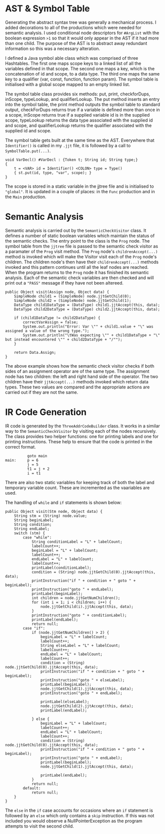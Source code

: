 # AST & Symbol Table
Generating the abstract syntax tree was generally a mechanical process. I added decorations to all of the productions which were needed for semantic analysis. I used conditional node descriptors for `#ArgList` with the boolean expression `>1` so that it would only appear in the AST if it had more than one child. The purpose of the AST is to abstract away redundant information so this was a necessary alteration.


I defined a Java symbol able class which was comprised of three Hashtables. The first one maps scope keys to a linked list of all the variables defined in that scope. The second one maps a key, which is the concatenation of id and scope, to a data type. The third one maps the same key to a qualifier (var, const, function, function param). The symbol table is initialised with a global scope mapped to an empty linked list.

The symbol table class provides six methods: put, print, checkforDups, inScope, typeLookup, and qualifierLookup. The put method inserts an entry into the symbol table, the print method outputs the symbol table to standard output, checkForDups returns true if a variable is defined more than once in a scope, inScope returns true if a supplied variable id is in the supplied scope, typeLookup returns the data type associated with the supplied id and scope, and qualifierLookup returns the qualifier associated with the supplied id and scope.

The symbol table gets built at the same time as the AST. Everywhere that `Identifier()` is called in my `.jjt` file, it is followed by a call to `SymbolTable.put(...)`.

```
void VarDecl() #VarDecl : {Token t; String id; String type;}
{
	t = <VAR> id = Identifier() <COLON> type = Type()
	{ st.put(id, type, "var", scope); }
}
```

The scope is stored in a static variable in the jjtree file and is initialised to `"global"`. It is updated in a couple of places: in the `Func` production and in the `Main` production.


# Semantic Analysis
Semantic analysis is carried out by the `SemanticCheckVisitor` class. It defines a number of static boolean variables which maintain the status of the semantic checks. The entry point to the class is the `Prog` node. The symbol table from the `jjtree` file is passed to the semantic check visitor as a paramater of the `Prog` visit method. The `Prog` node's `childrenAccept(...)` method is invoked which will make the Visitor visit each of the `Prog` node's children. The children node's then have their `childrenAccept(...)` methods invoked and this pattern continues until all the leaf nodes are reached. When the program returns to the `Prog` node it has finished its semantic analysis. Each of the semantic check variables are then checked and will print out a `"PASS"` message if they have not been altereed.

```
public Object visit(Assign node, Object data) {
	SimpleNode child1 = (SimpleNode) node.jjtGetChild(0);
	SimpleNode child2 = (SimpleNode) node.jjtGetChild(1);
	DataType child1DataType = (DataType) child1.jjtAccept(this, data);
	DataType child2DataType = (DataType) child2.jjtAccept(this, data);
	
	if (child1DataType != child2DataType) {
		correctVarAssign = false;
		System.out.println("Error: Var \"" + child1.value + "\" was assigned a value of the wrong type.");
		System.out.println("\tWas expecting \"" + child1DataType + "\" but instead encountered \"" + child2DataType + "/"");
	}
	
	return Data.Assign;
}
```

The above example shows how the semantic check visitor checks if both sides of an assignment operator are of the same type. The assignment node has two children: the left and right hand side of the operator. The two children have their `jjtAccept(...)` methods invoked which return data types. These two values are compared and the appropriate actions are carried out if they are not the same.


# IR Code Generation
IR code is generated by the `ThreeAddrCodeBuilder` class. It works in a similar way to the `SemanticCheckVisitor` by visiting each of the nodes recursively. The class provides two helper functions: one for printing labels and one for printing instructions. These help to ensure that the code is printed in the correct format.

```
          goto main
main:     p = 6
          j = 5
          t1 = j + 2
          i = t1
```
 There are also two static variables for keeping track of both the label and temporary variable count. These are incremented as the vaariables are used.
 
The handling of `while` and `if` statements is shown below:

```
public Object visit(Stm node, Object data) {
    String stm = (String) node.value;
    String beginLabel;
    String condition;
    String endLabel;
    switch (stm) {
        case "while":
            String conditionLabel = "L" + labelCount;
            labelCount++;
            beginLabel = "L" + labelCount;
            labelCount++;
            endLabel = "L" + labelCount;
            labelCount++;
            printLabel(conditionLabel);
            condition = (String) node.jjtGetChild(0).jjtAccept(this, data);
            printInstruction("if " + condition + " goto " + beginLabel);
            printInstruction("goto " + endLabel);
            printLabel(beginLabel);
            int children = node.jjtGetNumChildren();
            for (int i = 1; i < children; i++) {
                node.jjtGetChild(i).jjtAccept(this, data);
            }
            printInstruction("goto " + conditionLabel);
            printLabel(endLabel);
            return null;
        case "if":
            if (node.jjtGetNumChildren() > 2) {
                beginLabel = "L" + labelCount;
                labelCount++;
                String elseLabel = "L" + labelCount;
                labelCount++;
                endLabel = "L" + labelCount;
                labelCount++;
                condition = (String) node.jjtGetChild(0).jjtAccept(this, data);
                printInstruction("if " + condition + " goto " + beginLabel);
                printInstruction("goto " + elseLabel);
                printLabel(beginLabel);
                node.jjtGetChild(1).jjtAccept(this, data);
                printInstruction("goto " + endLabel);
            
                printLabel(elseLabel);
                node.jjtGetChild(2).jjtAccept(this, data);
                printLabel(endLabel);
		
            } else {
                beginLabel = "L" + labelCount;
                labelCount++;
                endLabel = "L" + labelCount;
                labelCount++;
                condition = (String) node.jjtGetChild(0).jjtAccept(this, data);
                printInstruction("if " + condition + " goto " + beginLabel);
                printInstruction("goto " + endLabel);
                printLabel(beginLabel);
                node.jjtGetChild(1).jjtAccept(this, data);
            
                printLabel(endLabel);
            }
            return null;
        default:
            return null;
    }
}
```

The `else` in the `if` case accounts for occasions where an `if` statement is followed by an `else` which only contains a `skip` instruction. If this was not included you would observe a NullPointerException as the program attempts to visit the second child.
